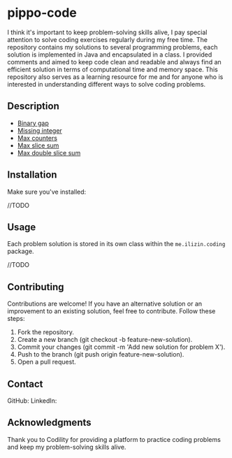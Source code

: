 # pippo-code

I think it's important to keep problem-solving skills alive, I pay special attention to solve coding exercises regularly during my free time.
The repository contains my solutions to several programming problems, each solution is implemented in Java and encapsulated in a class.
I provided comments and aimed to keep code clean and readable and always find an efficient solution in terms of computational time and memory space.
This repository also serves as a learning resource for me and for anyone who is interested in understanding different ways to solve coding problems.

## Description

* [Binary gap](./src/site/BinaryGap.md)
* [Missing integer](./src/site/MissingInteger.md)
* [Max counters](./src/site/MaxCounters.md)
* [Max slice sum](./src/site/MaxSliceSum.md)
* [Max double slice sum](./src/site/MaxDoubleSliceSum.md)

## Installation

Make sure you've installed:

//TODO

## Usage

Each problem solution is stored in its own class within the `me.ilizin.coding` package. 

//TODO

## Contributing

Contributions are welcome! If you have an alternative solution or an improvement to an existing solution, feel free to contribute. Follow these steps:

1. Fork the repository.
2. Create a new branch (git checkout -b feature-new-solution).
3. Commit your changes (git commit -m 'Add new solution for problem X').
4. Push to the branch (git push origin feature-new-solution).
5. Open a pull request.

## Contact

GitHub:
LinkedIn:

## Acknowledgments

Thank you to Codility for providing a platform to practice coding problems and keep my problem-solving skills alive.